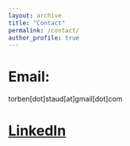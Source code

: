 ```yaml
---
layout: archive
title: "Contact"
permalink: /contact/
author_profile: true
---
```


Email:
======
torben[dot]staud[at]gmail[dot]com

[LinkedIn](https://www.linkedin.com/in/torben-staud/)
======

<!-- Official work adress:
======
Torben Staud, PhD\
d-fine GmbH\
Gustaf-Gründgens-Platz 5\
D-40211 Düsseldorf\
Germany\
An der Hauptwache 7\
D-60313 Frankfurt\
Germany -->
